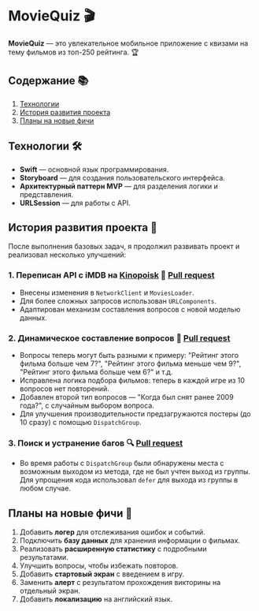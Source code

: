 # MovieQuiz 🎬

**MovieQuiz** — это увлекательное мобильное приложение с квизами на тему фильмов из топ-250 рейтинга. 🏆

## Содержание 📚
1. [Технологии](#технологии)
2. [История развития проекта](#история-развития-проекта)
3. [Планы на новые фичи](#планы-на-новые-фичи)

## Технологии 🛠️

- **Swift** — основной язык программирования.
- **Storyboard** — для создания пользовательского интерфейса.
- **Архитектурный паттерн MVP** — для разделения логики и представления.
- **URLSession** — для работы с API.

## История развития проекта 🚀

После выполнения базовых задач, я продолжил развивать проект и реализовал несколько улучшений:

### 1. Переписан API с iMDB на **[Kinopoisk](https://kinopoisk.dev/documentation)** 🔄 [Pull request](https://github.com/GlebInCode/MovieQuiz-ios/pull/4)
- Внесены изменения в `NetworkClient` и `MoviesLoader`.
- Для более сложных запросов использован `URLComponents`.
- Адаптирован механизм составления вопросов с новой моделью данных.

### 2. Динамическое составление вопросов 🎲 [Pull request](https://github.com/GlebInCode/MovieQuiz-ios/pull/5)
- Вопросы теперь могут быть разными к примеру: "Рейтинг этого фильма больше чем 7?", "Рейтинг этого фильма меньше чем 9?", "Рейтинг этого фильма больше чем 6?" и т.д.
- Исправлена логика подбора фильмов: теперь в каждой игре из 10 вопросов нет повторений.
- Добавлен второй тип вопросов — "Когда был снят ранее 2009 года?", с случайным выбором вопроса.
- Для улучшения производительности предзагружаются постеры (до 10 сразу) с помощью `DispatchGroup`.

### 3. Поиск и устранение багов 🔍 [Pull request](https://github.com/GlebInCode/MovieQuiz-ios/pull/6)
- Во время работы с `DispatchGroup` были обнаружены места с возможным выходом из метода, где не был учтен выход из группы. Для упрощения кода использовал `defer` для выхода из группы в любом случае.

## Планы на новые фичи 🔮 

1. Добавить **логер** для отслеживания ошибок и событий.
2. Подключить **базу данных** для хранения информации о фильмах.
3. Реализовать **расширенную статистику** с подробными результатами.
4. Улучшить вопросы, чтобы избежать повторов.
5. Добавить **стартовый экран** с введением в игру.
6. Заменить **алерт** с результатом прохождения викторины на отдельный экран.
7. Добавить **локализацию** на английский язык.

